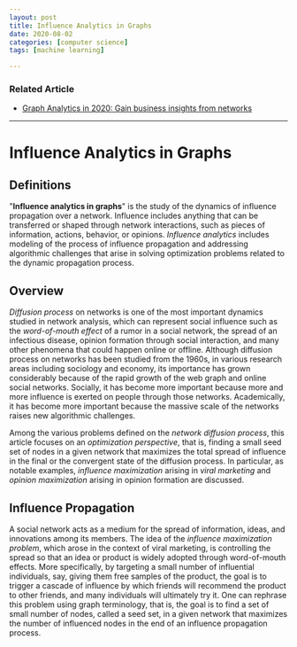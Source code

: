 ```yaml
---
layout: post
title: Influence Analytics in Graphs
date: 2020-08-02
categories: [computer science]
tags: [machine learning]

---
```


### Related Article
* [Graph Analytics in 2020: Gain business insights from networks](https://research.aimultiple.com/graph-analytics/)

----

# Influence Analytics in Graphs

## Definitions
"**Influence analytics in graphs**" is the study of the dynamics of influence propagation over a network. Influence includes anything that can be transferred or shaped through network interactions, such as pieces of information, actions, behavior, or opinions. *Influence analytics* includes modeling of the process of influence propagation and addressing algorithmic challenges that arise in solving optimization problems related to the dynamic propagation process.

## Overview
*Diffusion process* on networks is one of the most important dynamics studied in network analysis, which can represent social influence such as the *word-of-mouth effect* of a rumor in a social network, the spread of an infectious disease, opinion formation through social interaction, and many other phenomena that could happen online or offline. Although diffusion process on networks has been studied from the 1960s, in various research areas including sociology and economy, its importance has grown considerably because of the rapid growth of the web graph and online social networks. Socially, it has become more important because more and more influence is exerted on people through those networks. Academically, it has become more important because the massive scale of the networks raises new algorithmic challenges.

   Among the various problems defined on the *network diffusion process*, this article focuses on an *optimization perspective*, that is, finding a small seed set of nodes in a given network that maximizes the total spread of influence in the final or the convergent state of the diffusion process. In particular, as notable examples, *influence maximization* arising in *viral marketing* and *opinion maximization* arising in opinion formation are discussed.

## Influence Propagation
A social network acts as a medium for the spread of information, ideas, and innovations among its members. The idea of the *influence maximization problem*, which arose in the context of viral marketing, is controlling the spread so that an idea or product is widely adopted through word-of-mouth effects. More specifically, by targeting a small number of influential individuals, say, giving them free samples of the product, the goal is to trigger a cascade of influence by which friends will recommend the product to other friends, and many individuals will ultimately try it. One can rephrase this problem using graph terminology, that is, the goal is to find a set of small number of nodes, called a seed set, in a given network that maximizes the number of influenced nodes in the end of an influence propagation process.

